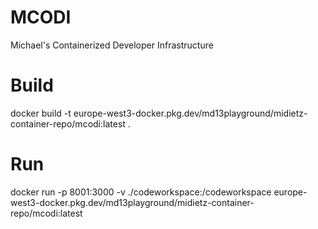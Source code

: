 # MCODI
Michael's Containerized Developer Infrastructure 



# Build

docker build -t europe-west3-docker.pkg.dev/md13playground/midietz-container-repo/mcodi:latest .

# Run

docker run -p 8001:3000 -v ./codeworkspace:/codeworkspace europe-west3-docker.pkg.dev/md13playground/midietz-container-repo/mcodi:latest